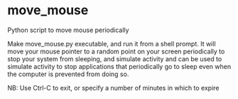 # move_mouse
Python script to move mouse periodically

Make move_mouse.py executable, and run it from a shell prompt. It will move your mouse pointer to a random point on your screen periodically to stop your system from sleeping, and simulate activity and can be used to simulate activity to stop applications that periodically go to sleep even when the computer is prevented from doing so.

NB: Use Ctrl-C to exit, or specify a number of minutes in which to expire

